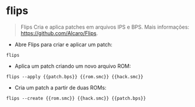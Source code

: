 # flips

> Flips Cria e aplica patches em arquivos IPS e BPS.
> Mais informações: <https://github.com/Alcaro/Flips>.

- Abre Flips para criar e aplicar um patch:

`flips`

- Aplica um patch criando um novo arquivo ROM:

`flips --apply {{patch.bps}} {{rom.smc}} {{hack.smc}}`

- Cria um patch a partir de duas ROMs:

`flips --create {{rom.smc}} {{hack.smc}} {{patch.bps}}`
